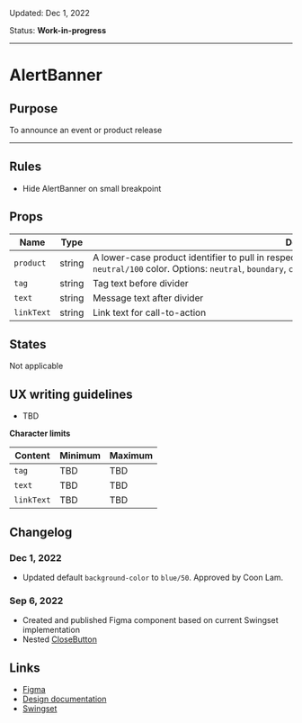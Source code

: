 Updated: Dec 1, 2022 

Status: **Work-in-progress**


---

# AlertBanner

## Purpose

To announce an event or product release


---

## Rules

* Hide AlertBanner on small breakpoint

## Props

| Name | Type | Description |
|----|----|----|
| `product` | string | A lower-case product identifier to pull in respective theme colors. The default is `neutral` `neutral/100` color. Options: `neutral`, `boundary`, `consul`, `nomad`, `packer`, `terraform`, `vault`, `vagrant`, `waypoint` |
| `tag` | string | Tag text before divider |
| `text` | string | Message text after divider |
| `linkText` | string | Link text for call-to-action |

## States

Not applicable

## UX writing guidelines

* TBD

**Character limits**

| Content | Minimum | Maximum |
|----|----|----|
| `tag` | TBD | TBD |
| `text` | TBD | TBD |
| `linkText` | TBD | TBD |

## Changelog

### Dec 1, 2022

* Updated default `background-color` to `blue/50`. Approved by Coon Lam.

### Sep 6, 2022

* Created and published Figma component based on current Swingset implementation
* Nested [CloseButton](https://hashicorp-wpl-documentation.vercel.app/components/close-button)

## Links

* [Figma](https://www.figma.com/file/7cYgDM618stjYUHDqAfRec/Components?node-id=2749%3A11517)
* [Design documentation](https://hashicorp-wpl-documentation.vercel.app/components/alert-banner)
* [Swingset](https://react-components.vercel.app/components/alertbanner)


